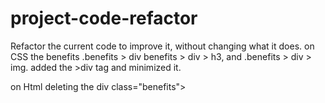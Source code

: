 # project-code-refactor
Refactor the current code to improve it, without changing what it does.
on CSS the benefits .benefits > div
benefits > div > h3, and .benefits > div > img. 
added the >div tag and minimized it.

on Html deleting the div class="benefits">
        <div class="benefit-lead">
        <div class="benefit-brand">
            <div class="benefit-cost">

